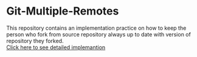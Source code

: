 # Git-Multiple-Remotes
This repository contains an implementation practice on how to keep the person who fork from source repository always up to date with version of repository they forked. <br />
<a href='https://www.youtube.com/watch?v=XeOf2wdnFlc&list=PLFIM0718LjIVknj6sgsSceMqlq242-jNf&index=10'>
  Click here to see detailed implemantion
</a> 

